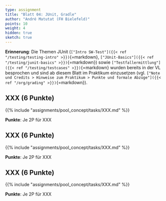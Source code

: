 ```yaml
---
type: assignment
title: "Blatt 04: JUnit, Gradle"
author: "André Matutat (FH Bielefeld)"
points: 10
weight: 4
hidden: true
sketch: true
---
```



**Erinnerung**: Die Themen JUnit (`["Intro SW-Test"]({{< ref "/testing/testing-intro" >}})`{=markdown},
`["JUnit-Basics"]({{< ref "/testing/junit-basics" >}})`{=markdown}) sowie
`["Testfallermittlung"]({{< ref "/testing/testcases" >}})`{=markdown} wurden bereits in der VL
besprochen und sind ab diesem Blatt im Praktikum einzusetzen (vgl.
`["Note und Credits > Hinweise zum Praktikum > Punkte und formale Abzüge"]({{< ref "/org/grading" >}})`{=markdown}).


## XXX (6 Punkte)

{{% include "assignments/pool_concept/tasks/XXX.md" %}}

**Punkte**: Je 2P für XXX


## XXX (6 Punkte)

{{% include "assignments/pool_concept/tasks/XXX.md" %}}

**Punkte**: Je 2P für XXX


## XXX (6 Punkte)

{{% include "assignments/pool_concept/tasks/XXX.md" %}}

**Punkte**: Je 2P für XXX
